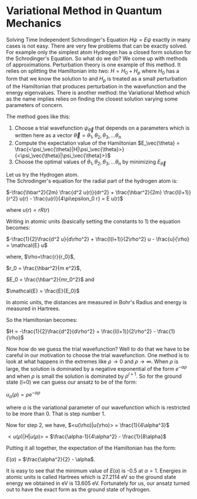 
# Variational Method in Quantum Mechanics 

Solving Time Independent Schrodinger's Equation  $H\psi = E\psi$ exactly in many cases is not easy. There are very few problems that can be exactly solved. For example only the simplest atom Hydrogen has a closed form solution for the Schrodinger's Equation. So what do we do? We come up with methods of approximations.  Perturbation theory is one example of this method. It relies on splitting the Hamiltonian into two: $H = H_0 + H_p$ where $H_0$ has a form that we know the solution to and $H_p$ is treated as a small perturbation of the Hamiltonian that produces perturbation in the wavefunction and the energy eigenvalues. There is another method: the Variational Method which as the name implies relies on finding the closest solution varying some parameters of concern. 

The method goes like this: 
1. Choose a trial wavefunction $\psi_\vec{\theta}$ that depends on a parameters which is written here as a vector $\vec{\theta} = {\theta_1, \theta_2, \theta_3, ... \theta_n}$  
2. Compute the expectation value of the Hamiltonian $E_\vec{\theta} = \frac{<\psi_\vec{\theta}|H|\psi_\vec{\theta}>}{<\psi_\vec{\theta}|\psi_\vec{\theta}>}$  
3. Choose the optimal values of ${\theta_1, \theta_2, \theta_3, ... \theta_n}$ by minimizing $E_\vec{\theta}$ 

Let us try the Hydrogen atom.  
The Schrodinger's equation for the radial part of the hydrogen atom is:

$-\frac{\hbar^2}{2m} \frac{d^2 u(r)}{dr^2} + \frac{\hbar^2}{2m} \frac{l(l+1)}{r^2} u(r) - \frac{u(r)}{4\pi\epsilon_0 r} = E u(r)$   

where $u(r) = rR(r)$ 
 
Writing in atomic units (basically setting the constants to 1) the equation becomes:

$-\frac{1}{2}\frac{d^2 u}{d\rho^2} + \frac{l(l+1)}{2\rho^2} u - \frac{u}{\rho} = \mathcal{E} u$

where, 
$\rho=\frac{r}{r_0}$,

$r_0 = \frac{\hbar^2}{m e^2}$,

$E_0 = \frac{\hbar^2}{mr_0^2}$ and 

$\mathcal{E} = \frac{E}{E_0}$

In atomic units, the distances are measured in Bohr's Radius and energy is measured in Hartrees. 

So the Hamiltonian becomes: 

$H =  -\frac{1}{2}\frac{d^2}{d\rho^2} + \frac{l(l+1)}{2\rho^2}  - \frac{1}{\rho}$

Now how do we guess the trial wavefunction?  Well to do that we have to be careful in our motivation to choose the trial wavefunction. One method is to look at what happens in the extremes like $\rho \to 0$ and $\rho \to \infty$. When $\rho$ is large,  the solution is dominated by a negative exponential of the form $e^{-\alpha\rho}$ and when  $\rho$ is small the solution is dominated by $\rho^{l+1}$. So for the ground state (l=0) we can guess our ansatz to be of the form:

$u_\alpha(\rho) = \rho e^{-\alpha \rho}$ 

where $\alpha$ is the variational parameter of our wavefunction which is restricted to be more than 0. That is step number 1. 

Now for step 2, we have, 
$<u(\rho)|u(\rho)> = \frac{1}{4\alpha^3}$ 

$<u(\rho)|H|u(\rho)>$ = $\frac{\alpha-1}{4\alpha^2} - \frac{1}{8\alpha}$ 

Putting it all together, the expectation of the Hamiltonian has the form: 

$E(\alpha)$ = $\frac{\alpha^2}{2} - \alpha$. 

It is easy to see that the minimum value of $E(\alpha)$ is -0.5 at $\alpha=1$. Energies in atomic units is called Hartrees which is 27.2114 eV so the ground state energy we obtained in eV is 13.605 eV. Fortunately for us, our ansatz turned out to have the exact form as the ground state of hydrogen.     




